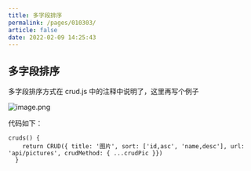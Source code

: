 ```yaml
---
title: 多字段排序
permalink: /pages/010303/
article: false
date: 2022-02-09 14:25:43
---
```


## 多字段排序
多字段排序方式在 crud.js 中的注释中说明了，这里再写个例子

![image.png](https://cxblog.qiniu.zhaohaoyue.love/file/img/upload/article/20240318_1710763109641.png)

代码如下：

```vue
cruds() {
    return CRUD({ title: '图片', sort: ['id,asc', 'name,desc'], url: 'api/pictures', crudMethod: { ...crudPic }})
  }
```

<Vssue :title="$title" />
